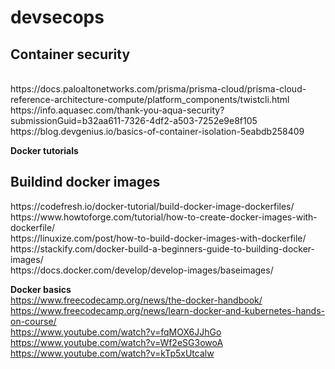 # devsecops

<h2><b>Container security </b></h2> <br>
https://docs.paloaltonetworks.com/prisma/prisma-cloud/prisma-cloud-reference-architecture-compute/platform_components/twistcli.html <br>
https://info.aquasec.com/thank-you-aqua-security?submissionGuid=b32aa611-7326-4df2-a503-7252e9e8f105 <br>
https://blog.devgenius.io/basics-of-container-isolation-5eabdb258409 <br>


<b>Docker tutorials </b> <br>
<h2>Buildind docker images</h2>
https://codefresh.io/docker-tutorial/build-docker-image-dockerfiles/<br>
https://www.howtoforge.com/tutorial/how-to-create-docker-images-with-dockerfile/ <br>
https://linuxize.com/post/how-to-build-docker-images-with-dockerfile/ <br>
https://stackify.com/docker-build-a-beginners-guide-to-building-docker-images/ <br>
https://docs.docker.com/develop/develop-images/baseimages/ <br>

<b> Docker basics </b> <br>
https://www.freecodecamp.org/news/the-docker-handbook/ <br>
https://www.freecodecamp.org/news/learn-docker-and-kubernetes-hands-on-course/ <br>
https://www.youtube.com/watch?v=fqMOX6JJhGo <br>
https://www.youtube.com/watch?v=Wf2eSG3owoA  <br>
https://www.youtube.com/watch?v=kTp5xUtcalw <br>

